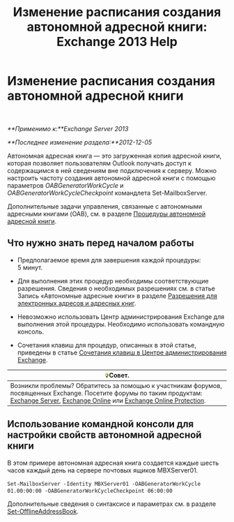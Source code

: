 ﻿---
title: 'Изменение расписания создания автономной адресной книги: Exchange 2013 Help'
TOCTitle: Изменение расписания создания автономной адресной книги
ms:assetid: d2b4d527-311e-442d-9f1f-54fac8371b80
ms:mtpsurl: https://technet.microsoft.com/ru-ru/library/Bb124719(v=EXCHG.150)
ms:contentKeyID: 50489136
ms.date: 05/22/2018
mtps_version: v=EXCHG.150
f1_keywords:
- Microsoft.Exchange.Management.SnapIn.Esm.OrganizationConfiguration.Mailbox.OfflineAddressBookGeneralPage
ms.translationtype: MT
---

# Изменение расписания создания автономной адресной книги

 

_**Применимо к:**Exchange Server 2013_

_**Последнее изменение раздела:**2012-12-05_

Автономная адресная книга — это загруженная копия адресной книги, которая позволяет пользователям Outlook получать доступ к содержащимся в ней сведениям вне подключения к серверу. Можно настроить частоту создания автономной адресной книги с помощью параметров *OABGeneratorWorkCycle* и *OABGeneratorWorkCycleCheckpoint* командлета Set-MailboxServer.

Дополнительные задачи управления, связанные с автономными адресными книгами (OAB), см. в разделе [Процедуры автономной адресной книги](offline-address-book-procedures-exchange-2013-help.md).

## Что нужно знать перед началом работы

  - Предполагаемое время для завершения каждой процедуры: 5 минут.

  - Для выполнения этих процедур необходимы соответствующие разрешения. Сведения о необходимых разрешениях см. в статье Запись «Автономные адресные книги» в разделе [Разрешения для электронных адресов и адресных книг](email-address-and-address-book-permissions-exchange-2013-help.md).

  - Невозможно использовать Центр администрирования Exchange для выполнения этой процедуры. Необходимо использовать командную консоль.

  - Сочетания клавиш для процедур, описанных в этой статье, приведены в статье [Сочетания клавиш в Центре администрирования Exchange](keyboard-shortcuts-in-the-exchange-admin-center-exchange-online-protection-help.md).

<table>
<thead>
<tr class="header">
<th><img src="images/Bb124558.tip(EXCHG.150).gif" title="Совет" alt="Совет" />Совет.</th>
</tr>
</thead>
<tbody>
<tr class="odd">
<td>Возникли проблемы? Обратитесь за помощью к участникам форумов, посвященных Exchange. Посетите форумы по таким продуктам: <a href="https://go.microsoft.com/fwlink/p/?linkid=60612">Exchange Server</a>, <a href="https://go.microsoft.com/fwlink/p/?linkid=267542">Exchange Online</a> или <a href="https://go.microsoft.com/fwlink/p/?linkid=285351">Exchange Online Protection</a>.</td>
</tr>
</tbody>
</table>


## Использование командной консоли для настройки свойств автономной адресной книги

В этом примере автономная адресная книга создается каждые шесть часов каждый день на сервере почтовых ящиков MBXServer01.

    Set-MailboxServer -Identity MBXServer01 -OABGeneratorWorkCycle 01.00:00:00 -OABGeneratorWorkCycleCheckpoint 06:00:00 

Дополнительные сведения о синтаксисе и параметрах см. в разделе [Set-OfflineAddressBook](https://technet.microsoft.com/ru-ru/library/aa996330\(v=exchg.150\)).

